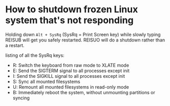 # How to shutdown frozen Linux system that's not responding
Holding down `Alt + SysRq` (SysRq = Print Screen key) while slowly typing REISUB will get you safely restarted. REISUO will do a shutdown 
rather than a restart.

listing of all the SysRq keys:
- R: Switch the keyboard from raw mode to XLATE mode
- E: Send the SIGTERM signal to all processes except init
- I: Send the SIGKILL signal to all processes except init
- S: Sync all mounted filesystems
- U: Remount all mounted filesystems in read-only mode
- B: Immediately reboot the system, without unmounting partitions or syncing
